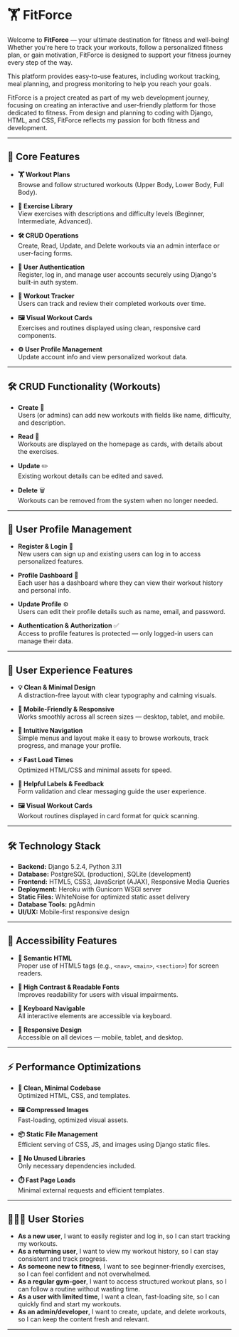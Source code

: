 # 🏋️ FitForce

Welcome to **FitForce** — your ultimate destination for fitness and well-being! Whether you're here to track your workouts, follow a personalized fitness plan, or gain motivation, FitForce is designed to support your fitness journey every step of the way.

This platform provides easy-to-use features, including workout tracking, meal planning, and progress monitoring to help you reach your goals.

FitForce is a project created as part of my web development journey, focusing on creating an interactive and user-friendly platform for those dedicated to fitness. From design and planning to coding with Django, HTML, and CSS, FitForce reflects my passion for both fitness and development.

---

## 🧩 Core Features

- **🏋️ Workout Plans**  
  Browse and follow structured workouts (Upper Body, Lower Body, Full Body).

- **📖 Exercise Library**  
  View exercises with descriptions and difficulty levels (Beginner, Intermediate, Advanced).

- **🛠️ CRUD Operations**  
  Create, Read, Update, and Delete workouts via an admin interface or user-facing forms.

- **👤 User Authentication**  
  Register, log in, and manage user accounts securely using Django's built-in auth system.

- **📅 Workout Tracker**  
  Users can track and review their completed workouts over time.

- **🖼️ Visual Workout Cards**  
  Exercises and routines displayed using clean, responsive card components.

- **⚙️ User Profile Management**  
  Update account info and view personalized workout data.

---

## 🛠️ CRUD Functionality (Workouts)

- **Create** 📝  
  Users (or admins) can add new workouts with fields like name, difficulty, and description.

- **Read** 📖  
  Workouts are displayed on the homepage as cards, with details about the exercises.

- **Update** ✏️  
  Existing workout details can be edited and saved.

- **Delete** 🗑️  
  Workouts can be removed from the system when no longer needed.

---

## 👤 User Profile Management

- **Register & Login** 🔐  
  New users can sign up and existing users can log in to access personalized features.

- **Profile Dashboard** 🧾  
  Each user has a dashboard where they can view their workout history and personal info.

- **Update Profile** ⚙️  
  Users can edit their profile details such as name, email, and password.

- **Authentication & Authorization** ✅  
  Access to profile features is protected — only logged-in users can manage their data.

---

## 🌟 User Experience Features

- **💡 Clean & Minimal Design**  
  A distraction-free layout with clear typography and calming visuals.

- **📱 Mobile-Friendly & Responsive**  
  Works smoothly across all screen sizes — desktop, tablet, and mobile.

- **🧭 Intuitive Navigation**  
  Simple menus and layout make it easy to browse workouts, track progress, and manage your profile.

- **⚡ Fast Load Times**  
  Optimized HTML/CSS and minimal assets for speed.

- **📌 Helpful Labels & Feedback**  
  Form validation and clear messaging guide the user experience.

- **🖼️ Visual Workout Cards**  
  Workout routines displayed in card format for quick scanning.

---

## 🛠️ Technology Stack

- **Backend:** Django 5.2.4, Python 3.11  
- **Database:** PostgreSQL (production), SQLite (development)  
- **Frontend:** HTML5, CSS3, JavaScript (AJAX), Responsive Media Queries  
- **Deployment:** Heroku with Gunicorn WSGI server  
- **Static Files:** WhiteNoise for optimized static asset delivery  
- **Database Tools:** pgAdmin  
- **UI/UX:** Mobile-first responsive design

---

## 🎯 Accessibility Features

- **🧩 Semantic HTML**  
  Proper use of HTML5 tags (e.g., `<nav>`, `<main>`, `<section>`) for screen readers.

- **🌈 High Contrast & Readable Fonts**  
  Improves readability for users with visual impairments.

- **🔗 Keyboard Navigable**  
  All interactive elements are accessible via keyboard.

- **📱 Responsive Design**  
  Accessible on all devices — mobile, tablet, and desktop.

---

## ⚡ Performance Optimizations

- **🧹 Clean, Minimal Codebase**  
  Optimized HTML, CSS, and templates.

- **🖼️ Compressed Images**  
  Fast-loading, optimized visual assets.

- **📦 Static File Management**  
  Efficient serving of CSS, JS, and images using Django static files.

- **🚫 No Unused Libraries**  
  Only necessary dependencies included.

- **⏱️ Fast Page Loads**  
  Minimal external requests and efficient templates.

---

## 🧑‍🤝‍🧑 User Stories

- **As a new user**, I want to easily register and log in, so I can start tracking my workouts.  
- **As a returning user**, I want to view my workout history, so I can stay consistent and track progress.  
- **As someone new to fitness**, I want to see beginner-friendly exercises, so I can feel confident and not overwhelmed.  
- **As a regular gym-goer**, I want to access structured workout plans, so I can follow a routine without wasting time.  
- **As a user with limited time**, I want a clean, fast-loading site, so I can quickly find and start my workouts.  
- **As an admin/developer**, I want to create, update, and delete workouts, so I can keep the content fresh and relevant.

---
